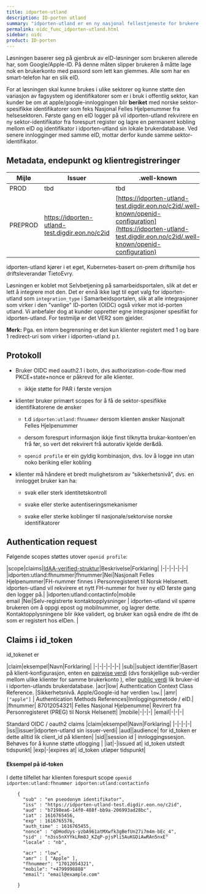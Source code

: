 ```yaml
---
title: idporten-utland
description: ID-porten utland
summary: "idporten-utland er en ny nasjonal fellestjeneste for brukere som mangler F/D-nummer i norsk folkeregister. "
permalink: oidc_func_idporten-utland.html
sidebar: oidc
product: ID-porten
---
```



Løsningen baserer seg på gjenbruk av eID-løsninger som brukeren allerede har, som Google/Apple-ID. På denne måten slipper brukeren å måtte lage nok en brukerkonto med passord som lett kan glemmes.  Alle som har en smart-telefon har en slik eID.

For at løsningen skal kunne brukes i ulike sektorer og kunne støtte den variasjon av fagsystem og identifikatorer som er i bruk i offentlig sektor, kan kunder be om at apple/google-innloggingen blir **beriket** med norske sektor-spesifikke identifikatorer som feks Nasjonal Felles Hjelpenummer fra helsesektoren. Første gang en eID logger på vil idporten-utland rekvirere en ny sektor-identifikator fra forespurt register og lagre en permanent kobling mellom eID og identifikator i idporten-utland sin lokale brukerdatabase.  Ved senere innlogginger med samme eID, mottar derfor kunde samme sektor-identifikator.



## Metadata, endepunkt og klientregistreringer


| Mijlø | Issuer | .well-known |
|-|-|-|
|PROD| tbd | tbd|
|PREPROD| https://idporten-utland-test.digdir.eon.no/c2id | [https://idporten-utland-test.digdir.eon.no/c2id/.well-known/openid-configuration](https://idporten-utland-test.digdir.eon.no/c2id/.well-known/openid-configuration) |


idporten-utland kjører i et eget, Kubernetes-basert on-prem driftsmiljø hos driftsleverandør TietoEvry.

Løsningen er koblet mot Selvbetjening på samarbeidsportalen, slik at det er lett å integrere mot den.  Det er ennå ikke lagt til eget valg for idporten-utland som  `integration_type` i Samarbeidsportalen, slik at alle  integrasjoner som virker i den "vanlige" ID-porten (OIDC) også virker mot id-porten utland.  Vi anbefaler dog at kunder oppretter egne integrasjoner spesifikt for idporten-utland. For testmiljø er det VER2 som gjelder.

**Merk:** Pga. en intern begrensning er det kun klienter registert med 1 og bare 1 redirect-uri som virker i idporten-utland p.t.




## Protokoll

* Bruker OIDC med oauth2.1 i botn,  dvs authorization-code-flow med  PKCE+state+nonce er påkrevd for alle klienter.
  * ikkje støtte for PAR i første versjon

* klienter bruker primært scopes for å få de sektor-spesifikke identifikatorene de ønsker

    * t.d `idporten:utland:fhnummer` dersom klienten ønsker Nasjonalt Felles Hjelpenummer

    * dersom  forespurt informasjon ikkje finst tilknytta brukar-kontoen'en frå før, so vert det rekvirert frå autorativ kjelde der&då.

    * `openid profile` er ein gyldig kombinasjon, dvs. lov å logge inn utan noko beriking eller kobling


* klienter må håndere et bredt mulighetsrom av “sikkerhetsnivå”,  dvs. en innlogget bruker kan ha:

    * svak eller sterk identitetskontroll

    * svake eller sterke autentiseringsmekanismer

    * svake eller sterke koblinger til nasjonale/sektorvise norske identifikatorer


## Authentication request


Følgende scopes støttes utover `openid profile`:


|scope|claims|[IdAA-verified-struktur](https://openid.net/specs/openid-connect-4-identity-assurance-1_0.html)|Beskrivelse|Forklaring|
|-|-|-|-|-|-|
|idporten:utland:fhnummer|fhnummer|Nei|Nasjonalt Felles Hjelpenummer|FH-nummer finnes i Personregisteret til Norsk Helsenett. idporten-utland vil rekvirere et nytt FH-nummer for hver ny eID første gang den logger på.|
|idporten:utland:contactinfo|mobile <br/> email |Nei|Selv-registrerte kontaktopplysninger | idporten-utland vil spørre brukeren om å oppgi epost og mobilnummer, og lagrer dette. Kontaktopplysningene blir ikke validert, og bruker kan også endre de ifht de som er registert hos eIDen. |



## Claims i id_token

id_tokenet er

|claim|eksempel|Navn|Forklaring|
|-|-|-|-|-|-|
|sub||subject identifier|Basert på klient-konfigurasjon, enten en [pairwise verdi](https://openid.net/specs/openid-connect-core-1_0.html#PairwiseAlg) (dvs forskjellige sub-verdier mellom ulike klienter for samme brukerkonto ), eller [public verdi](https://openid.net/specs/openid-connect-core-1_0.html#SubjectIDTypes) lik bruker-id i idporten-utlands brukerdatabase.
|acr|low| Authentication Context Class Reference. |Sikkerhetsnivå.  Apple/Google-id har verdien `low`.|
|amr| `["apple"]` | Authentication Methods References|Innloggingsmetode / eID.|
|fhnummer| 87012054321| Felles Nasjonal Hjelpenumme| Revirert fra Personregisteret (PREG) til Norsk Helsenett|
|mobile|-|-|-|
|email|-|-|-|



Standard OIDC / oauth2 claims
|claim|eksempel|Navn|Forklaring|
|-|-|-|-|
|iss||issuer|idporten-utland sin issuer-verdi|
|aud||audience| for id_token er dette alltid lik client_id på klienten|
|sid||session id | innloggingssesjon.  Behøves for å kunne støtte utlogging |
|iat|-|issued at| id_token utstedt tidspunkt|
|exp|-|expires at| id_token utløper tidspunkt|


#### Eksempel på id-token

I dette tilfellet har klienten forespurt scope `openid idporten:utland:fhnummer idporten:utland:contactinfo`
```
    {
      "sub" : "en pseodonym identifikator",
      "iss" : "https://idporten-utland-test.digdir.eon.no/c2id",
      "aud" : "b7198ea6-14f0-488f-bb9a-206993ad28bc",
      "iat" : 1616765456,
      "exp" : 1616765576,
      "auth_time" : 1616765455,
      "nonce" : "qDHodUys-yzbA961atMXwfk3gBefUn27i7m4m-bEc_4",
      "sid" : "n3ss5nXYYkLRm8J_KZqP-pjsPli5AuKGDiAwRAn5nxE"
      "locale" : "nb",

      "acr" : "low",
      "amr" : [ "Apple" ],  
      "fhnummer": "17012054321",
      "mobile": "+4799998888"
      "email": "email@example.com"

    }
```     
